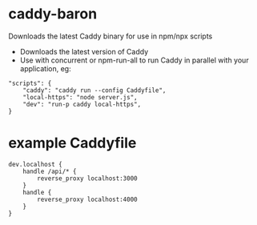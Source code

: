 # caddy-baron
Downloads the latest Caddy binary for use in npm/npx scripts

- Downloads the latest version of Caddy
- Use with concurrent or npm-run-all to run Caddy in parallel with your application, eg:

````
"scripts": {
    "caddy": "caddy run --config Caddyfile",
    "local-https": "node server.js",
    "dev": "run-p caddy local-https",
}
````

# example Caddyfile
```
dev.localhost {
    handle /api/* {
        reverse_proxy localhost:3000
    }
    handle {
        reverse_proxy localhost:4000
    }
}
```
